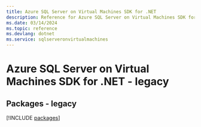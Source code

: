 ```yaml
---
title: Azure SQL Server on Virtual Machines SDK for .NET
description: Reference for Azure SQL Server on Virtual Machines SDK for .NET
ms.date: 03/14/2024
ms.topic: reference
ms.devlang: dotnet
ms.service: sqlserveronvirtualmachines
---
```

# Azure SQL Server on Virtual Machines SDK for .NET - legacy
## Packages - legacy
[!INCLUDE [packages](sql-server-on-virtual-machines-index.md)]